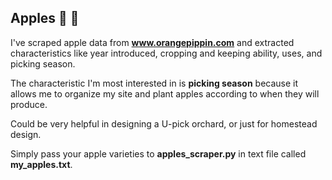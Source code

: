 ## Apples 🍎 🍏
I've scraped apple data from **www.orangepippin.com** and extracted characteristics like year introduced, cropping and keeping ability, uses, and picking season.

The characteristic I'm most interested in is **picking season** because it allows me to organize my site and plant apples according to when they will produce. 

Could be very helpful in designing a U-pick orchard, or just for homestead design. 

Simply pass your apple varieties to **apples_scraper.py** in text file called **my_apples.txt**.
